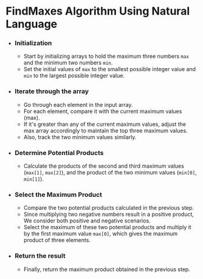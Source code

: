 # FindMaxes Algorithm Using Natural Language

- ### Initialization
    - Start by initializing arrays to hold the maximum three numbers `max` and the minimum two numbers `min`.<br>
    - Set the initial values of `max` to the smallest possible integer value and `min` to the largest possible integer value.

- ### Iterate through the array
    - Go through each element in the input array.
    - For each element, compare it with the current maximum values (max).
    - If it's greater than any of the current maximum values, adjust the max array accordingly to maintain the top three maximum values.<br>
    - Also, track the two minimum values similarly.

- ### Determine Potential Products
    - Calculate the products of the second and third maximum values (`max[1]`, `max[2]`), and the product of the two minimum values (`min[0]`, `min[1]`).

- ### Select the Maximum Product
    - Compare the two potential products calculated in the previous step.
    - Since multiplying two negative numbers result in a positive product, We consider both positive and negative scenarios.
    - Select the maximum of these two potential products and multiply it by the first maximum value `max[0]`, which gives the maximum product of three elements.

- ### Return the result
    - Finally, return the maximum product obtained in the previous step.
